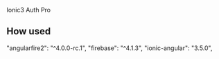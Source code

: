 Ionic3 Auth Pro

## How used
 "angularfire2": "^4.0.0-rc.1",
 "firebase": "^4.1.3",
 "ionic-angular": "3.5.0",
